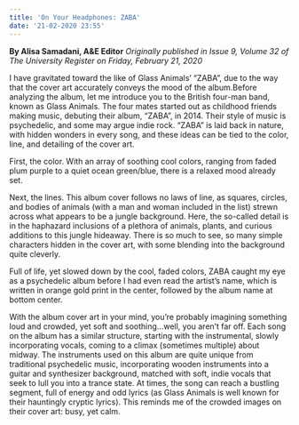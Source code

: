 ```yaml
---
title: 'On Your Headphones: ZABA'
date: '21-02-2020 23:55'
---
```


**By Alisa Samadani, A&E Editor** _Originally published in Issue 9, Volume 32 of The University Register on Friday, February 21, 2020_

I have gravitated toward the like of Glass Animals’ “ZABA”, due to the way that the cover art accurately conveys the mood of the album.Before analyzing the album, let me introduce you to the British four-man band, known as Glass Animals. The four mates started out as childhood friends making music, debuting their album, “ZABA”, in 2014. Their style of music is psychedelic, and some may argue indie rock. “ZABA” is laid back in nature, with hidden wonders in every song, and these ideas can be tied to the color, line, and detailing of the cover art.

First, the color. With an array of soothing cool colors, ranging from faded plum purple to a quiet ocean green/blue, there is a relaxed mood already set.

Next, the lines. This album cover follows no laws of line, as squares, circles, and bodies of animals (with a man and woman included in the list) strewn across what appears to be a jungle background. Here, the so-called detail is in the haphazard inclusions of a plethora of animals, plants, and curious additions to this jungle hideaway. There is so much to see, so many simple characters hidden in the cover art, with some blending into the background quite cleverly.

Full of life, yet slowed down by the cool, faded colors, ZABA caught my eye as a psychedelic album before I had even read the artist’s name, which is written in orange gold print in the center, followed by the album name at bottom center.

With the album cover art in your mind, you’re probably imagining something loud and crowded, yet soft and soothing...well, you aren’t far off. Each song on the album has a similar structure, starting with the instrumental, slowly incorporating vocals, coming to a climax (sometimes multiple) about midway. The instruments used on this album are quite unique from traditional psychedelic music, incorporating wooden instruments into a guitar and synthesizer background, matched with soft, indie vocals that seek to lull you into a trance state. At times, the song can reach a bustling segment, full of energy and odd lyrics (as Glass Animals is well known for their hauntingly cryptic lyrics). This reminds me of the crowded images on their cover art: busy, yet calm.